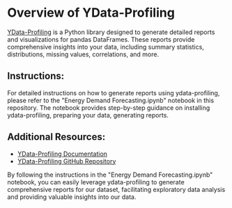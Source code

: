 # Overview of YData-Profiling

[YData-Profiling](https://github.com/ydataai/ydata-profiling) is a Python library designed to generate detailed reports and visualizations for pandas DataFrames. These reports provide comprehensive insights into your data, including summary statistics, distributions, missing values, correlations, and more.

## Instructions:

For detailed instructions on how to generate reports using ydata-profiling, please refer to the "Energy Demand Forecasting.ipynb" notebook in this repository. The notebook provides step-by-step guidance on installing ydata-profiling, preparing your data, generating reports.

## Additional Resources:

- [YData-Profiling Documentation](https://ydataai.github.io/ydata-profiling/)
- [YData-Profiling GitHub Repository](https://github.com/ydataai/ydata-profiling)

By following the instructions in the "Energy Demand Forecasting.ipynb" notebook, you can easily leverage ydata-profiling to generate comprehensive reports for our dataset, facilitating exploratory data analysis and providing valuable insights into our data.

